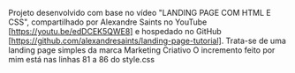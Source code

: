 Projeto desenvolvido com base no vídeo "LANDING PAGE COM HTML E CSS", compartilhado por Alexandre Saints no YouTube [https://youtu.be/edDCEK5QWE8] e hospedado no GitHub [https://github.com/alexandresaints/landing-page-tutorial]. Trata-se de uma landing page simples da marca Marketing Criativo
O incremento feito por mim está nas linhas 81 a 86 do style.css
